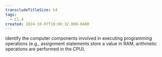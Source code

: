 ```yaml
---
transcludeTitleSize: h4
tags:
  - C1.4
created: 2024-10-07T10:00:32.000-0400
---
```

identify the computer components involved in executing programming operations (e.g., assignment statements store a value in RAM, arithmetic operations are performed in the CPU).